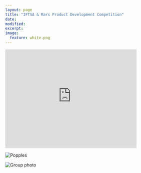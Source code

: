 ```yaml
---
layout: page
title: "IFTSA & Mars Product Development Competition"
date: 
modified:
excerpt:
image:
  feature: white.png
---
```


<iframe width="420" height="315" src="http://link.brightcove.com/services/player/bcpid1384193524001?bckey=AQ~~,AAABQKHY2bE~,ITTF-QY62MEfC5bna0hdbYgCt88POfF_&bctid=3706530605001" frameborder="0" allowfullscreen></iframe>

![Popples](http://jadeproulx.com/images/popples-package.png)

![Group photo](http://jadeproulx.com/images/IFT-group.jpg)
